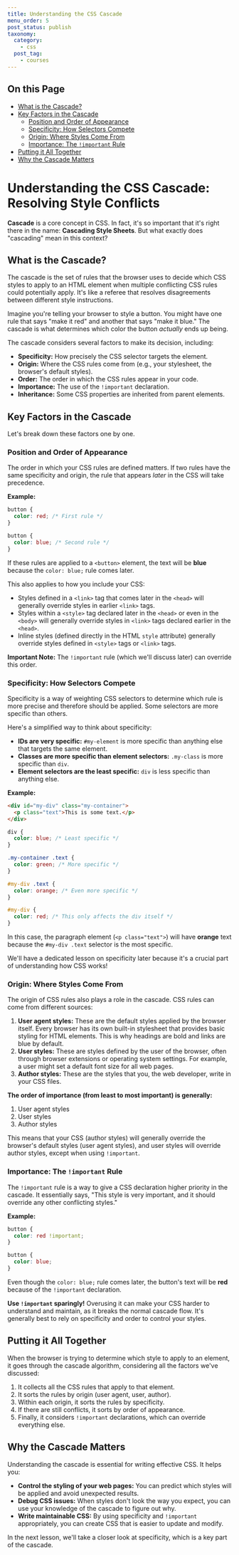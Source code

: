 ```yaml
---
title: Understanding the CSS Cascade
menu_order: 5
post_status: publish
taxonomy:
  category:
    - css
  post_tag:
    - courses
---
```


<div class="toc" markdown="1">

## On this Page

- [What is the Cascade?](#what-is-the-cascade)
- [Key Factors in the Cascade](#key-factors)
  - [Position and Order of Appearance](#position-and-order)
  - [Specificity: How Selectors Compete](#specificity)
  - [Origin: Where Styles Come From](#origin)
  - [Importance: The `!important` Rule](#importance)
- [Putting it All Together](#putting-it-all-together)
- [Why the Cascade Matters](#why-the-cascade-matters)

</div>

<div class="main" markdown="1">

# Understanding the CSS Cascade: Resolving Style Conflicts

**Cascade** is a core concept in CSS. In fact, it's so important that it's right there in the name: **Cascading Style Sheets**. But what exactly does "cascading" mean in this context?

## What is the Cascade? <a id="what-is-the-cascade"></a>

The cascade is the set of rules that the browser uses to decide which CSS styles to apply to an HTML element when multiple conflicting CSS rules could potentially apply. It's like a referee that resolves disagreements between different style instructions.

Imagine you're telling your browser to style a button. You might have one rule that says "make it red" and another that says "make it blue." The cascade is what determines which color the button _actually_ ends up being.

The cascade considers several factors to make its decision, including:

- **Specificity:** How precisely the CSS selector targets the element.
- **Origin:** Where the CSS rules come from (e.g., your stylesheet, the browser's default styles).
- **Order:** The order in which the CSS rules appear in your code.
- **Importance:** The use of the `!important` declaration.
- **Inheritance:** Some CSS properties are inherited from parent elements.

## Key Factors in the Cascade <a id="key-factors"></a>

Let's break down these factors one by one.

### Position and Order of Appearance <a id="position-and-order"></a>

The order in which your CSS rules are defined matters. If two rules have the same specificity and origin, the rule that appears _later_ in the CSS will take precedence.

**Example:**

```css
button {
  color: red; /* First rule */
}

button {
  color: blue; /* Second rule */
}
```

If these rules are applied to a `<button>` element, the text will be **blue** because the `color: blue;` rule comes later.

This also applies to how you include your CSS:

- Styles defined in a `<link>` tag that comes later in the `<head>` will generally override styles in earlier `<link>` tags.
- Styles within a `<style>` tag declared later in the `<head>` or even in the `<body>` will generally override styles in `<link>` tags declared earlier in the `<head>`.
- Inline styles (defined directly in the HTML `style` attribute) generally override styles defined in `<style>` tags or `<link>` tags.

**Important Note:** The `!important` rule (which we'll discuss later) can override this order.

### Specificity: How Selectors Compete <a id="specificity"></a>

Specificity is a way of weighting CSS selectors to determine which rule is more precise and therefore should be applied. Some selectors are more specific than others.

Here's a simplified way to think about specificity:

- **IDs are very specific:** `#my-element` is more specific than anything else that targets the same element.
- **Classes are more specific than element selectors:** `.my-class` is more specific than `div`.
- **Element selectors are the least specific:** `div` is less specific than anything else.

**Example:**

```html
<div id="my-div" class="my-container">
  <p class="text">This is some text.</p>
</div>
```

```css
div {
  color: blue; /* Least specific */
}

.my-container .text {
  color: green; /* More specific */
}

#my-div .text {
  color: orange; /* Even more specific */
}

#my-div {
  color: red; /* This only affects the div itself */
}
```

In this case, the paragraph element (`<p class="text">`) will have **orange** text because the `#my-div .text` selector is the most specific.

We'll have a dedicated lesson on specificity later because it's a crucial part of understanding how CSS works\!

### Origin: Where Styles Come From <a id="origin"></a>

The origin of CSS rules also plays a role in the cascade. CSS rules can come from different sources:

1.  **User agent styles:** These are the default styles applied by the browser itself. Every browser has its own built-in stylesheet that provides basic styling for HTML elements. This is why headings are bold and links are blue by default.
2.  **User styles:** These are styles defined by the user of the browser, often through browser extensions or operating system settings. For example, a user might set a default font size for all web pages.
3.  **Author styles:** These are the styles that you, the web developer, write in your CSS files.

**The order of importance (from least to most important) is generally:**

1.  User agent styles
2.  User styles
3.  Author styles

This means that your CSS (author styles) will generally override the browser's default styles (user agent styles), and user styles will override author styles, except when using `!important`.

### Importance: The `!important` Rule <a id="importance"></a>

The `!important` rule is a way to give a CSS declaration higher priority in the cascade. It essentially says, "This style is very important, and it should override any other conflicting styles."

**Example:**

```css
button {
  color: red !important;
}

button {
  color: blue;
}
```

Even though the `color: blue;` rule comes later, the button's text will be **red** because of the `!important` declaration.

**Use `!important` sparingly!** Overusing it can make your CSS harder to understand and maintain, as it breaks the normal cascade flow. It's generally best to rely on specificity and order to control your styles.

## Putting it All Together <a id="putting-it-all-together"></a>

When the browser is trying to determine which style to apply to an element, it goes through the cascade algorithm, considering all the factors we've discussed:

1.  It collects all the CSS rules that apply to that element.
2.  It sorts the rules by origin (user agent, user, author).
3.  Within each origin, it sorts the rules by specificity.
4.  If there are still conflicts, it sorts by order of appearance.
5.  Finally, it considers `!important` declarations, which can override everything else.

## Why the Cascade Matters <a id="why-the-cascade-matters"></a>

Understanding the cascade is essential for writing effective CSS. It helps you:

- **Control the styling of your web pages:** You can predict which styles will be applied and avoid unexpected results.
- **Debug CSS issues:** When styles don't look the way you expect, you can use your knowledge of the cascade to figure out why.
- **Write maintainable CSS:** By using specificity and `!important` appropriately, you can create CSS that is easier to update and modify.

In the next lesson, we'll take a closer look at specificity, which is a key part of the cascade.

</div>
